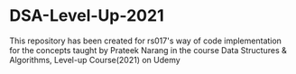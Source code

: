 # DSA-Level-Up-2021
This repository has been created for rs017's way of code implementation for the concepts taught by Prateek Narang in the course Data Structures &amp; Algorithms, Level-up Course(2021) on Udemy
